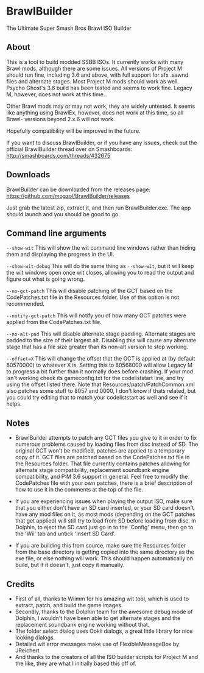 # BrawlBuilder
The Ultimate Super Smash Bros Brawl ISO Builder

## About
This is a tool to build modded SSBB ISOs. It currently works with many Brawl mods, although there are some issues. All versions of Project M should run fine, including 3.6 and above, with full support for sfx .sawnd files and alternate stages. Most Project M mods should work as well. Psycho Ghost's 3.6 build has been tested and seems to work fine. Legacy M, however, does not work at this time.

Other Brawl mods may or may not work, they are widely untested. It seems like anything using BrawlEx, however, does not work at this time, so all Brawl- versions beyond 2.x.6 will not work.

Hopefully compatibility will be improved in the future.

If you want to discuss BrawlBuilder, or if you have any issues, check out the official BrawlBuilder thread over on Smashboards: http://smashboards.com/threads/432675

## Downloads
BrawlBuilder can be downloaded from the releases page: https://github.com/mogzol/BrawlBuilder/releases

Just grab the latest zip, extract it, and then run BrawlBuilder.exe. The app should launch and you should be good to go.

## Command line arguments
`--show-wit`
This will show the wit command line windows rather than hiding them and displaying the progress in the UI.

`--show-wit-debug`
This will do the same thing as `--show-wit`, but it will keep the wit windows open once wit closes, allowing you to read the output and figure out what is going wrong.

`--no-gct-patch`
This will disable patching of the GCT based on the CodePatches.txt file in the Resources folder. Use of this option is not recommended.

`--notify-gct-patch`
This will notify you of how many GCT patches were applied from the CodePatches.txt file.

`--no-alt-pad`
This will disable alternate stage padding. Alternate stages are padded to the size of their largest alt. Disabling this will cause any alternate stage that has a file size greater than its non-alt version to stop working.

`--offset=X`
This will change the offset that the GCT is applied at (by default 80570000) to whatever X is. Setting this to 80568000 will allow Legacy M to progress a bit further than it normally does before crashing. If your mod isn't working check its gameconfig.txt for the codeliststart line, and try using the offset listed there. Note that Resources/patch/PatchCommon.xml also patches some stuff to 8057 and 0000, I don't know if thats related, but you could try editing that to match your codeliststart as well and see if it helps.

## Notes
- BrawlBuilder attempts to patch any GCT files you give to it in order to fix numerous problems caused by loading files from disc instead of SD. The original GCT won't be modified, patches are applied to a temporary copy of it. GCT files are patched based on the CodePatches.txt file in the Resources folder. That file currently contains patches allowing for alternate stage compatibility, replacement soundbank engine compatibility, and P:M 3.6 support in general. Feel free to modify the CodePatches file with your own patches, there is a brief description of how to use it in the comments at the top of the file.

- If you are experiencing issues when playing the output ISO, make sure that you either don't have an SD card inserted, or your SD card doesn't have any mod files on it, as most mods (depending on the GCT patches that get applied) will still try to load from SD before loading from disc. In Dolphin, to eject the SD card just go in to the 'Config' menu, then go to the 'Wii' tab and untick 'Insert SD Card'.

- If you are building this from source, make sure the Resources folder from the base directory is getting copied into the same directory as the exe file, or else nothing will work. This should happen automatically on build, but if it doesn't, just copy it manually.

## Credits
- First of all, thanks to Wiimm for his amazing wit tool, which is used to extract, patch, and build the game images.
- Secondly, thanks to the Dolphin team for the awesome debug mode of Dolphin, I wouldn't have been able to get alternate stages and the replacement soundbank engine working without that.
- The folder select dialog uses Ookii dialogs, a great little library for nice looking dialogs.
- Detailed wit error messages make use of FlexibleMessageBox by JReichert
- And thanks to the creators of all the ISO builder scripts for Project M and the like, they are what I initially based this off of.
